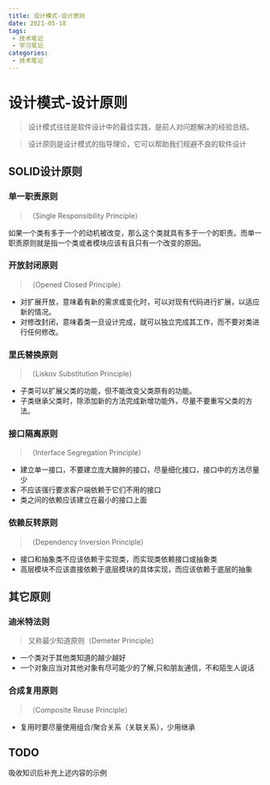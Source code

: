 ```yaml
---
title: 设计模式-设计原则
date: 2021-05-18
tags:
 - 技术笔记
 - 学习笔记
categories:
 - 技术笔记
---
```

# 设计模式-设计原则

>设计模式往往是软件设计中的最佳实践，是前人对问题解决的经验总结。

>设计原则是设计模式的指导理论，它可以帮助我们规避不良的软件设计

## SOLID设计原则
### 单一职责原则
>（Single Responsibility Principle）

如果一个类有多于一个的动机被改变，那么这个类就具有多于一个的职责。而单一职责原则就是指一个类或者模块应该有且只有一个改变的原因。

### 开放封闭原则
>（Opened Closed Principle）

* 对扩展开放，意味着有新的需求或变化时，可以对现有代码进行扩展，以适应新的情况。
* 对修改封闭，意味着类一旦设计完成，就可以独立完成其工作，而不要对类进行任何修改。

### 里氏替换原则
>（Liskov Substitution Principle）

* 子类可以扩展父类的功能，但不能改变父类原有的功能。
* 子类继承父类时，除添加新的方法完成新增功能外，尽量不要重写父类的方法。

### 接口隔离原则
>（Interface Segregation Principle）

* 建立单一接口，不要建立庞大臃肿的接口，尽量细化接口，接口中的方法尽量少
* 不应该强行要求客户端依赖于它们不用的接口
* 类之间的依赖应该建立在最小的接口上面

### 依赖反转原则
>（Dependency Inversion Principle）

* 接口和抽象类不应该依赖于实现类，而实现类依赖接口或抽象类
* 高层模块不应该直接依赖于底层模块的具体实现，而应该依赖于底层的抽象

## 其它原则
### 迪米特法则
>又称最少知道原则（Demeter Principle）

* 一个类对于其他类知道的越少越好
* 一个对象应当对其他对象有尽可能少的了解,只和朋友通信，不和陌生人说话

### 合成复用原则
>（Composite Reuse Principle）

* 复用时要尽量使用组合/聚合关系（关联关系），少用继承

## TODO
吸收知识后补充上述内容的示例

